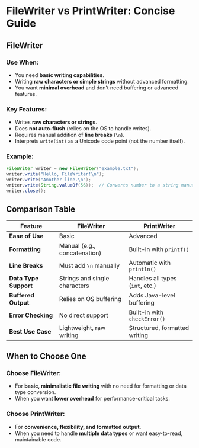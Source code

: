 # FileWriter vs PrintWriter: Concise Guide

## FileWriter

### Use When:
- You need **basic writing capabilities**.
- Writing **raw characters or simple strings** without advanced formatting.
- You want **minimal overhead** and don’t need buffering or advanced features.

### Key Features:
- Writes **raw characters or strings**.
- Does **not auto-flush** (relies on the OS to handle writes).
- Requires manual addition of **line breaks** (`\n`).
- Interprets `write(int)` as a Unicode code point (not the number itself).

### Example:
```java
FileWriter writer = new FileWriter("example.txt");
writer.write("Hello, FileWriter!\n");
writer.write("Another line.\n");
writer.write(String.valueOf(56));  // Converts number to a string manually
writer.close();
```
## Comparison Table

| **Feature**           | **FileWriter**                  | **PrintWriter**                 |
|-----------------------|----------------------------------|---------------------------------|
| **Ease of Use**       | Basic                           | Advanced                        |
| **Formatting**        | Manual (e.g., concatenation)    | Built-in with `printf()`        |
| **Line Breaks**       | Must add `\n` manually          | Automatic with `println()`      |
| **Data Type Support** | Strings and single characters   | Handles all types (`int`, etc.) |
| **Buffered Output**   | Relies on OS buffering          | Adds Java-level buffering       |
| **Error Checking**    | No direct support               | Built-in with `checkError()`    |
| **Best Use Case**     | Lightweight, raw writing        | Structured, formatted writing   |

## When to Choose One

### Choose FileWriter:
- For **basic, minimalistic file writing** with no need for formatting or data type conversion.
- When you want **lower overhead** for performance-critical tasks.

### Choose PrintWriter:
- For **convenience, flexibility, and formatted output**.
- When you need to handle **multiple data types** or want easy-to-read, maintainable code.



